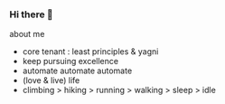 ### Hi there 👋

about me

- core tenant : least principles & yagni
- keep pursuing excellence
- automate automate automate
- (love & live) life
- climbing > hiking > running > walking > sleep > idle

<!--
**moontails/moontails** is a ✨ _special_ ✨ repository because its `README.md` (this file) appears on your GitHub profile.

Here are some ideas to get you started:

- 🔭 I’m currently working on ...
- 🌱 I’m currently learning ...
- 👯 I’m looking to collaborate on ...
- 🤔 I’m looking for help with ...
- 💬 Ask me about ...
- 📫 How to reach me: ...
- 😄 Pronouns: ...
- ⚡ Fun fact: ...
-->
